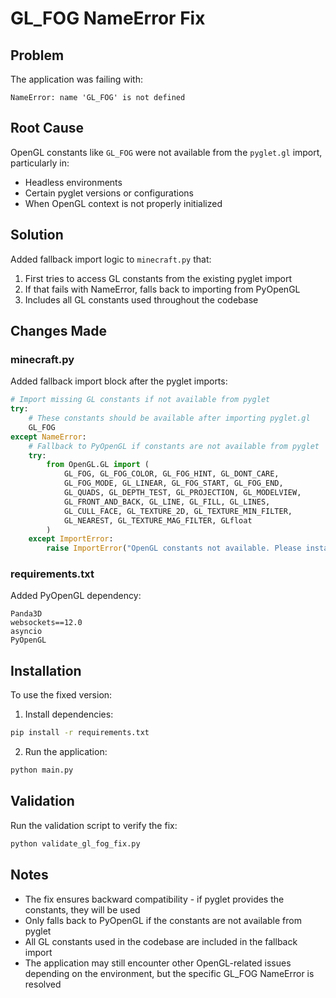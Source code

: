 # GL_FOG NameError Fix

## Problem
The application was failing with:
```
NameError: name 'GL_FOG' is not defined
```

## Root Cause
OpenGL constants like `GL_FOG` were not available from the `pyglet.gl` import, particularly in:
- Headless environments
- Certain pyglet versions or configurations
- When OpenGL context is not properly initialized

## Solution
Added fallback import logic to `minecraft.py` that:

1. First tries to access GL constants from the existing pyglet import
2. If that fails with NameError, falls back to importing from PyOpenGL
3. Includes all GL constants used throughout the codebase

## Changes Made

### minecraft.py
Added fallback import block after the pyglet imports:
```python
# Import missing GL constants if not available from pyglet
try:
    # These constants should be available after importing pyglet.gl
    GL_FOG
except NameError:
    # Fallback to PyOpenGL if constants are not available from pyglet
    try:
        from OpenGL.GL import (
            GL_FOG, GL_FOG_COLOR, GL_FOG_HINT, GL_DONT_CARE,
            GL_FOG_MODE, GL_LINEAR, GL_FOG_START, GL_FOG_END,
            GL_QUADS, GL_DEPTH_TEST, GL_PROJECTION, GL_MODELVIEW,
            GL_FRONT_AND_BACK, GL_LINE, GL_FILL, GL_LINES,
            GL_CULL_FACE, GL_TEXTURE_2D, GL_TEXTURE_MIN_FILTER,
            GL_NEAREST, GL_TEXTURE_MAG_FILTER, GLfloat
        )
    except ImportError:
        raise ImportError("OpenGL constants not available. Please install PyOpenGL: pip install PyOpenGL")
```

### requirements.txt
Added PyOpenGL dependency:
```
Panda3D
websockets==12.0
asyncio
PyOpenGL
```

## Installation
To use the fixed version:

1. Install dependencies:
```bash
pip install -r requirements.txt
```

2. Run the application:
```bash
python main.py
```

## Validation
Run the validation script to verify the fix:
```bash
python validate_gl_fog_fix.py
```

## Notes
- The fix ensures backward compatibility - if pyglet provides the constants, they will be used
- Only falls back to PyOpenGL if the constants are not available from pyglet
- All GL constants used in the codebase are included in the fallback import
- The application may still encounter other OpenGL-related issues depending on the environment, but the specific GL_FOG NameError is resolved